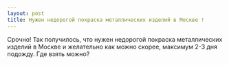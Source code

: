 ```yaml
---
layout: post 
title: Нужен недорогой покраска металлических изделий в Москве ! 
--- 
```

Срочно! Так получилось, что нужен недорогой покраска металлических изделий в Москве и желательно как можно скорее, максимум 2-3 дня подожду. Где взять можно?